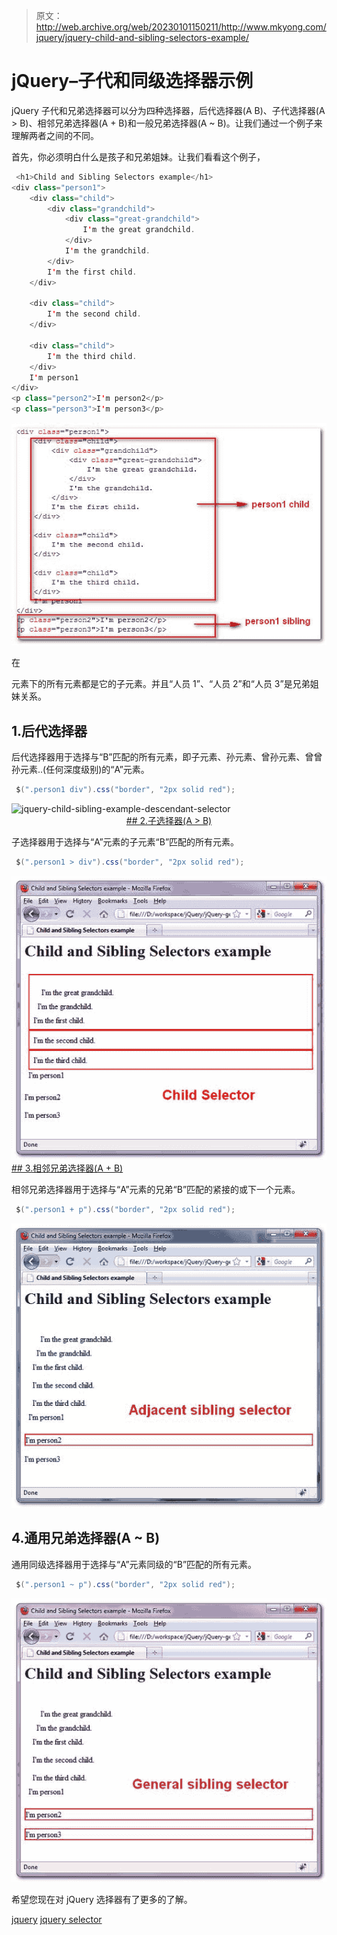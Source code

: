 > 原文：<http://web.archive.org/web/20230101150211/http://www.mkyong.com/jquery/jquery-child-and-sibling-selectors-example/>

# jQuery–子代和同级选择器示例

jQuery 子代和兄弟选择器可以分为四种选择器，后代选择器(A B)、子代选择器(A > B)、相邻兄弟选择器(A + B)和一般兄弟选择器(A ~ B)。让我们通过一个例子来理解两者之间的不同。

首先，你必须明白什么是孩子和兄弟姐妹。让我们看看这个例子，

```java
 <h1>Child and Sibling Selectors example</h1>
<div class="person1">
	<div class="child">
		<div class="grandchild">
			<div class="great-grandchild">
				I'm the great grandchild.
			</div>
			I'm the grandchild.
		</div>
		I'm the first child.
	</div>

	<div class="child">
		I'm the second child.
	</div>

	<div class="child">
		I'm the third child.
	</div>
	I'm person1
</div>
<p class="person2">I'm person2</p>
<p class="person3">I'm person3</p> 
```

![jquery-child-sibling-example](img/c883ff40f4d9793c947e9c1fdbe0046d.png "jquery-child-sibling-example-1")

在

元素下的所有元素都是它的子元素。并且“人员 1”、“人员 2”和“人员 3”是兄弟姐妹关系。

## 1.后代选择器

后代选择器用于选择与“B”匹配的所有元素，即子元素、孙元素、曾孙元素、曾曾孙元素..(任何深度级别)的“A”元素。

```java
 $(".person1 div").css("border", "2px solid red"); 
```

![jquery-child-sibling-example-descendant-selector](img/c2ae615e005adee4584334c61a67d242.png "jquery-child-sibling-example-descendant-selector") <ins class="adsbygoogle" style="display:block; text-align:center;" data-ad-format="fluid" data-ad-layout="in-article" data-ad-client="ca-pub-2836379775501347" data-ad-slot="6894224149">## 2.子选择器(A > B)

子选择器用于选择与“A”元素的子元素“B”匹配的所有元素。

```java
 $(".person1 > div").css("border", "2px solid red"); 
```

![jquery-child-sibling-example-child-selector](img/3f7d0919f6a1f2e080f69ea38728bf9b.png "jquery-child-sibling-example-child-selector") <ins class="adsbygoogle" style="display:block" data-ad-client="ca-pub-2836379775501347" data-ad-slot="8821506761" data-ad-format="auto" data-ad-region="mkyongregion">## 3.相邻兄弟选择器(A + B)

相邻兄弟选择器用于选择与“A”元素的兄弟“B”匹配的紧接的或下一个元素。

```java
 $(".person1 + p").css("border", "2px solid red"); 
```

![jquery-child-sibling-example-Adjacent-sibling](img/d6971fe9adb03035b0dbe60fb724bc2d.png "jquery-child-sibling-example-Adjacent-sibling")

## 4.通用兄弟选择器(A ~ B)

通用同级选择器用于选择与“A”元素同级的“B”匹配的所有元素。

```java
 $(".person1 ~ p").css("border", "2px solid red"); 
```

![jquery-child-sibling-example-general-sibling](img/984686fd8a9219a8f18c70cc0eed9fc4.png "jquery-child-sibling-example-general-sibling")

希望您现在对 jQuery 选择器有了更多的了解。

[jquery](http://web.archive.org/web/20190310101151/http://www.mkyong.com/tag/jquery/) [jquery selector](http://web.archive.org/web/20190310101151/http://www.mkyong.com/tag/jquery-selector/)







